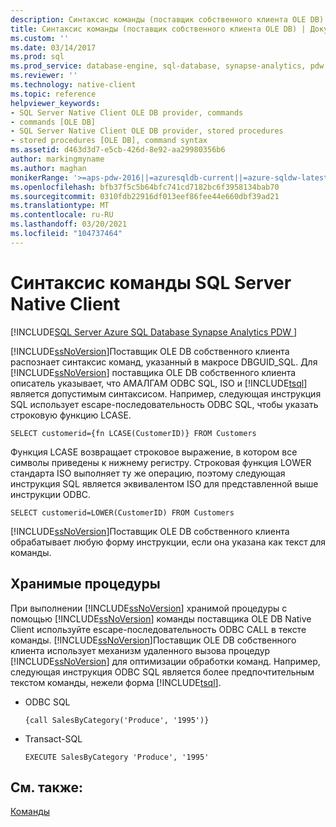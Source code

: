 ```yaml
---
description: Синтаксис команды (поставщик собственного клиента OLE DB)
title: Синтаксис команды (поставщик собственного клиента OLE DB) | Документация Майкрософт
ms.custom: ''
ms.date: 03/14/2017
ms.prod: sql
ms.prod_service: database-engine, sql-database, synapse-analytics, pdw
ms.reviewer: ''
ms.technology: native-client
ms.topic: reference
helpviewer_keywords:
- SQL Server Native Client OLE DB provider, commands
- commands [OLE DB]
- SQL Server Native Client OLE DB provider, stored procedures
- stored procedures [OLE DB], command syntax
ms.assetid: d463d3d7-e5cb-426d-8e92-aa29980356b6
author: markingmyname
ms.author: maghan
monikerRange: '>=aps-pdw-2016||=azuresqldb-current||=azure-sqldw-latest||>=sql-server-2016||>=sql-server-linux-2017||=azuresqldb-mi-current'
ms.openlocfilehash: bfb37f5c5b64bfc741cd7182bc6f3958134bab70
ms.sourcegitcommit: 0310fdb22916df013eef86fee44e660dbf39ad21
ms.translationtype: MT
ms.contentlocale: ru-RU
ms.lasthandoff: 03/20/2021
ms.locfileid: "104737464"
---
```

# <a name="sql-server-native-client-command-syntax"></a>Синтаксис команды SQL Server Native Client
[!INCLUDE[SQL Server Azure SQL Database Synapse Analytics PDW ](../../includes/applies-to-version/sql-asdb-asdbmi-asa-pdw.md)]

  [!INCLUDE[ssNoVersion](../../includes/ssnoversion-md.md)]Поставщик OLE DB собственного клиента распознает синтаксис команд, указанный в макросе DBGUID_SQL. Для [!INCLUDE[ssNoVersion](../../includes/ssnoversion-md.md)] поставщика OLE DB собственного клиента описатель указывает, что АМАЛГАМ ODBC SQL, ISO и [!INCLUDE[tsql](../../includes/tsql-md.md)] является допустимым синтаксисом. Например, следующая инструкция SQL использует escape-последовательность ODBC SQL, чтобы указать строковую функцию LCASE.  
  
```  
SELECT customerid={fn LCASE(CustomerID)} FROM Customers  
```  
  
 Функция LCASE возвращает строковое выражение, в котором все символы приведены к нижнему регистру. Строковая функция LOWER стандарта ISO выполняет ту же операцию, поэтому следующая инструкция SQL является эквивалентом ISO для представленной выше инструкции ODBC.  
  
```  
SELECT customerid=LOWER(CustomerID) FROM Customers  
```  
  
 [!INCLUDE[ssNoVersion](../../includes/ssnoversion-md.md)]Поставщик OLE DB собственного клиента обрабатывает любую форму инструкции, если она указана как текст для команды.  
  
## <a name="stored-procedures"></a>Хранимые процедуры  
 При выполнении [!INCLUDE[ssNoVersion](../../includes/ssnoversion-md.md)] хранимой процедуры с помощью [!INCLUDE[ssNoVersion](../../includes/ssnoversion-md.md)] команды поставщика OLE DB Native Client используйте escape-последовательность ODBC CALL в тексте команды. [!INCLUDE[ssNoVersion](../../includes/ssnoversion-md.md)]Поставщик OLE DB собственного клиента использует механизм удаленного вызова процедур [!INCLUDE[ssNoVersion](../../includes/ssnoversion-md.md)] для оптимизации обработки команд. Например, следующая инструкция ODBC SQL является более предпочтительным текстом команды, нежели форма [!INCLUDE[tsql](../../includes/tsql-md.md)].  
  
-   ODBC SQL  
  
    ```  
    {call SalesByCategory('Produce', '1995')}  
    ```  
  
-   Transact-SQL  
  
    ```  
    EXECUTE SalesByCategory 'Produce', '1995'  
    ```  
  
## <a name="see-also"></a>См. также:  
 [Команды](../../relational-databases/native-client-ole-db-commands/commands.md)  
  
  
